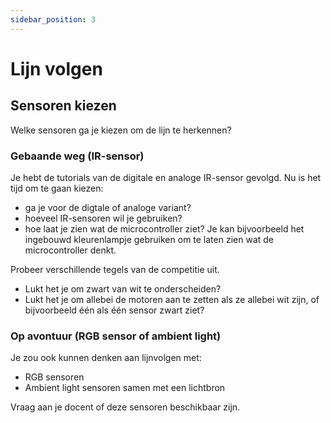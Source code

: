 ```yaml
---
sidebar_position: 3
---
```


# Lijn volgen

## Sensoren kiezen
Welke sensoren ga je kiezen om de lijn te herkennen?

### Gebaande weg (IR-sensor)
Je hebt de tutorials van de digitale en analoge IR-sensor gevolgd.
Nu is het tijd om te gaan kiezen:
- ga je voor de digtale of analoge variant?
- hoeveel IR-sensoren wil je gebruiken?
- hoe laat je zien wat de microcontroller ziet? Je kan bijvoorbeeld het ingebouwd kleurenlampje gebruiken om te laten zien wat de microcontroller denkt.

Probeer verschillende tegels van de competitie uit.
- Lukt het je om zwart van wit te onderscheiden?
- Lukt het je om allebei de motoren aan te zetten als ze allebei wit zijn, of bijvoorbeeld één als één sensor zwart ziet?

### Op avontuur (RGB sensor of ambient light)
Je zou ook kunnen denken aan lijnvolgen met:
- RGB sensoren
- Ambient light sensoren samen met een lichtbron

Vraag aan je docent of deze sensoren beschikbaar zijn.

